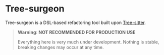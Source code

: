 # Tree-surgeon

Tree-surgeon is a DSL-based refactoring tool built upon [Tree-sitter](https://tree-sitter.github.io/tree-sitter/).

> **Warning**: **NOT RECOMMENDED FOR PRODUCTION USE** 
> 
> Everything here is very much under development.
> Nothing is stable, breaking changes may occur at any time.

